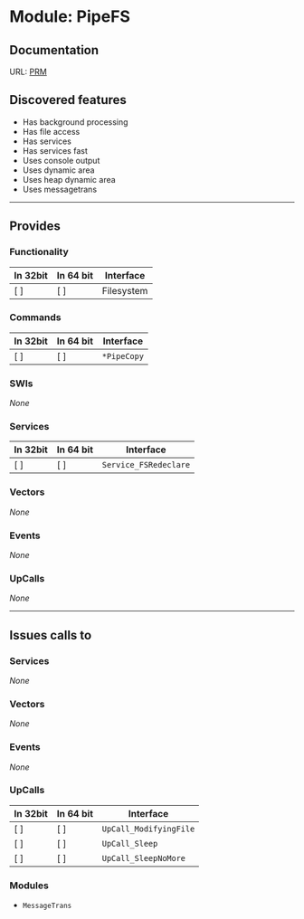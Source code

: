 # Module: PipeFS

## Documentation

URL: [PRM](http://www.riscos.com/support/developers/prm/pipefs.html)

## Discovered features


* Has background processing
* Has file access
* Has services
* Has services fast
* Uses console output
* Uses dynamic area
* Uses heap dynamic area
* Uses messagetrans

---

## Provides

### Functionality

| In 32bit | In 64 bit | Interface |
|----------|-----------|-----------|
| [ ]      | [ ]       | Filesystem |

### Commands


| In 32bit | In 64 bit | Interface |
|----------|-----------|-----------|
| [ ]      | [ ]       | `*PipeCopy` |


### SWIs


*None*


### Services


| In 32bit | In 64 bit | Interface |
|----------|-----------|-----------|
| [ ]      | [ ]       | `Service_FSRedeclare` |


### Vectors


*None*


### Events


*None*


### UpCalls


*None*


---

## Issues calls to

### Services


*None*


### Vectors


*None*


### Events


*None*


### UpCalls


| In 32bit | In 64 bit | Interface |
|----------|-----------|-----------|
| [ ]      | [ ]       | `UpCall_ModifyingFile` |
| [ ]      | [ ]       | `UpCall_Sleep` |
| [ ]      | [ ]       | `UpCall_SleepNoMore` |


### Modules


* `MessageTrans`


